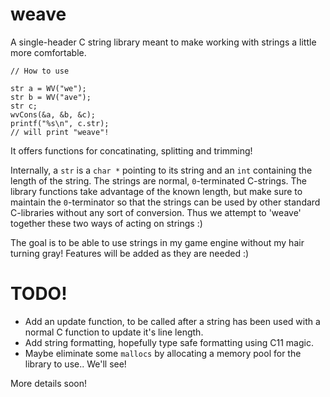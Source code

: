 # weave
A single-header C string library meant to make working with strings a little more comfortable.

```
// How to use

str a = WV("we");
str b = WV("ave");
str c;
wvCons(&a, &b, &c);
printf("%s\n", c.str);
// will print "weave"!

```

It offers functions for concatinating, splitting and trimming! 

Internally, a ```str``` is a ```char *``` pointing to its string and an ```int``` containing the length of the string. The strings are normal, ```0```-terminated C-strings. The library functions take advantage of the known length, but make sure to maintain the ```0```-terminator so that the strings can be used by other standard C-libraries without any sort of conversion. Thus we attempt to 'weave' together these two ways of acting on strings :)

The goal is to be able to use strings in my game engine without my hair turning gray! Features will be added as they are needed :)

# TODO!
* Add an update function, to be called after a string has been used with a normal C function to update it's line length.
* Add string formatting, hopefully type safe formatting using C11 magic.
* Maybe eliminate some ```mallocs``` by allocating a memory pool for the library to use.. We'll see!

More details soon!
